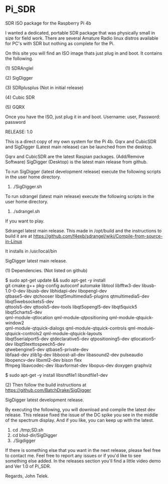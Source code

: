 # Pi_SDR
SDR ISO package for the Raspberry Pi 4b

I wanted a dedicated, portable SDR package that was physically small in size for field work.
There are several Amature Radio linux distros available for PC's with SDR but nothing as complete
for the Pi.

On this site you will find an ISO image thats just plug in and boot. It contains the following.

(1) SDRAnglel

(2) SigDigger

(3) SDRplusplus (Not in initial release)

(4) Cubic SDR

(5) GQRX


Once you have the ISO, just plug it in and boot. Username: user, Password: password

RELEASE: 1.0

This is a direct copy of my own system for the Pi 4b.
Gqrx and CubicSDR and SigDigger (Latest main release) can be launched from the desktop.

Gqrx and CubicSDR are the latest Raspian packages. (Add/Remove Software)
SigDigger (Desktop) is the latest main release from github. 

To run SigDigger (latest development release) execute the following scripts in the user home directory.
1) ./SigDigger.sh

To run sdrangel (latest main release) execute the following scripts in the user home directory.
1) ./sdrangel.sh

If you want to play.

Sdrangel latest main release.
This made in /opt/build and the instructions to build it are at https://github.com/f4exb/sdrangel/wiki/Compile-from-source-in-Linux

It installs in /usr/local/bin

SigDigger latest main release.

(1) Dependencies. (Not listed on github)

$ sudo apt-get update && sudo apt-get -y install \
git cmake g++ pkg-config autoconf automake libtool libfftw3-dev libusb-1.0-0-dev libusb-dev libhidapi-dev libopengl-dev \
qtbase5-dev qtchooser libqt5multimedia5-plugins qtmultimedia5-dev libqt5websockets5-dev \
qttools5-dev qttools5-dev-tools libqt5opengl5-dev libqt5quick5 libqt5charts5-dev \
qml-module-qtlocation  qml-module-qtpositioning qml-module-qtquick-window2 \
qml-module-qtquick-dialogs qml-module-qtquick-controls qml-module-qtquick-controls2 qml-module-qtquick-layouts \
libqt5serialport5-dev qtdeclarative5-dev qtpositioning5-dev qtlocation5-dev libqt5texttospeech5-dev \
qtwebengine5-dev qtbase5-private-dev \
libfaad-dev zlib1g-dev libboost-all-dev libasound2-dev pulseaudio libopencv-dev libxml2-dev bison flex \
ffmpeg libavcodec-dev libavformat-dev libopus-dev doxygen graphviz

$ sudo apt-get -y install libsndfile1 libsndfile1-dev

(2) Then follow the build instructions at https://github.com/BatchDrake/SigDigger

SigDigger latest development release.

By executing the following, you will download and compile the latest dev release.
This release fixed the issue of the DC spike you see in the middle of the spectrum display.
And if you like, you can keep up with the latest.

1) cd ./tmp;SD.sh
2) cd blsd-dir/SigDigger
3) ./Sigdigger

If there is something else that you want in the next release, please feel free to contact me.
Feel free to report any issues or if you'd like to see something else added.
In the releases section you'll find a little video demo and Ver 1.0 of Pi_SDR.

Regards,
    John Telek.
